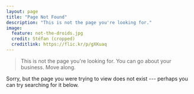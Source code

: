 ```yaml
---
layout: page
title: "Page Not Found"
description: "This is not the page you're looking for."
image:
  feature: not-the-droids.jpg
  credit: Stéfan (cropped)
  creditlink: https://flic.kr/p/gXKuaq
---
```


> This is not the page you're looking for.
You can go about your business.
Move along.

Sorry, but the page you were trying to view does not exist --- perhaps you can try searching for it below.

<script type="text/javascript">
  var GOOG_FIXURL_LANG = 'en';
  var GOOG_FIXURL_SITE = '{{ site.url }}'
</script>
<script type="text/javascript"
  src="http://linkhelp.clients.google.com/tbproxy/lh/wm/fixurl.js">
</script>